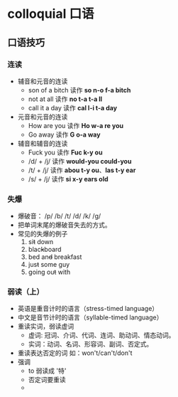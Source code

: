 # colloquial 口语

## 口语技巧
### 连读  
- 辅音和元音的连读  
  - son of a bitch 读作 **so n-o f-a bitch** 
  - not at all 读作 **no t-a t-a ll**
  - call it a day 读作 **cal l-i t-a day**
- 元音和元音的连读
  - How are you 读作 **Ho w-a re you**
  - Go away 读作 **G o-a way**
- 辅音和辅音的连读
  - Fuck you  读作 **Fuc k-y ou**  
  - /d/ + /j/ 读作 **would-you could-you**
  - /t/ + /j/ 读作 **abou t-y ou**、**las t-y ear**
  - /s/ + /j/ 读作 **si x-y ears old**

### 失爆
- 爆破音： /p/ /b/ /t/ /d/ /k/ /g/
- 把单词末尾的爆破音失去的方式。
- 常见的失爆的例子
  1. si~~t~~ down
  2. blac~~k~~board
  3. bed an~~d~~ breakfast
  4. jus~~t~~ some guy
  5. going ou~~t~~ with

### 弱读（上）
- 英语是重音计时的语言（stress-timed language）
- 中文是音节计时的语言（syllable-timed language）
- 重读实词，弱读虚词
  - 虚词: 冠词、介词、代词、连词、助动词、情态动词。
  - 实词：动词、名词、形容词、副词、否定式。
- 重读表达否定的词 如：won't/can't/don't
- 强调
  - to 弱读成 '特'
  - 否定词要重读
  - 
